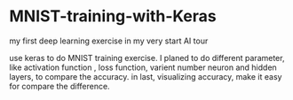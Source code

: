 # MNIST-training-with-Keras
my first deep learning exercise in my very start AI tour

use keras to do MNIST training exercise. I planed to do different parameter, like activation function , loss function, varient number neuron and hidden layers, to compare the accuracy. in last, visualizing accuracy, make it easy for compare the difference.
